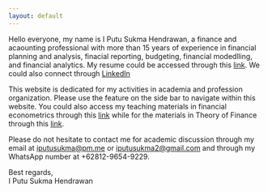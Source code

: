 ```yaml
---
layout: default
---
```


Hello everyone, my name is I Putu Sukma Hendrawan, a finance and acaounting professional with more than 15 years of experience in financial planning and analysis, finacial reporting, budgeting, financial modedlling, and financial analytics. My resume could be accessed through this [link](https://git-iputusukma.github.io). We could also connect through [LinkedIn](https://linkedin.com/in/iputusukma)

This website is dedicated for my activities in academia and profession organization. Please use the feature on the side bar to navigate within this website. You could also access my teaching materials in financial econometrics through this [link](https://iputusukma-book.github.io/finecon) while for the materials in Theory of Finance through this [link](https://iputusukma-book.github.io/fintheory).

Please do not hesitate to contact me for academic discussion through my email at [iputusukma@pm.me](mailto:iputusukma@pm.me) or [iputusukma2@gmail.com](mailto:iputusukma2@gmail.com) and through my WhatsApp number at +62812-9654-9229.

Best regards,<br>
I Putu Sukma Hendrawan
